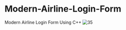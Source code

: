 # Modern-Airline-Login-Form
Modern Airline Login Form Using C++ 
![35](https://user-images.githubusercontent.com/87580847/197202507-c31322eb-1f24-4333-92da-a539d931f2b5.png)

